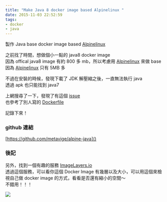 ```yaml
---
title: "Make Java 8 docker image based Alpinelinux "
date: 2015-11-03 22:52:59
tags:
- docker
- java
---
```


製作 Java base docker image based [Alpinelinux](http://alpinelinux.org/)

<!--more-->

之前找了時間，想做個小一點的 java8 docker image  
因為 offical java8 image 有約 800 多 mb，所以考慮用 [Alpinelinux](http://alpinelinux.org/) 來做 base  
因為  [Alpinelinux](http://alpinelinux.org/) 只有 5MB 多  

不過在安裝的時候，發現下載了 JDK 解壓縮之後，一直無法執行 java   
透過 apk 也只能找到 java7  

上網搜尋了一下，發現了有這個 [issue](https://github.com/gliderlabs/docker-alpine/issues/11)   
也參考了別人寫的 [Dockerfile](https://github.com/anapsix/docker-alpine-java)  

記錄下來！

### github 連結

[https://github.com/metavige/alpine-java]()

### 後記

另外，找到一個有趣的服務 [ImageLayers.io](https://imagelayers.io)   
透過這個服務，可以看你這個 Docker Image 有幾層以及大小，可以用這個來檢視自己做 docker image 的方式，看看是否還有縮小的空間～  
不錯用！！！  

[![](https://badge.imagelayers.io/metavige/alpine-java:latest.svg)](https://imagelayers.io/?images=metavige/alpine-java:latest 'Get your own badge on imagelayers.io')
